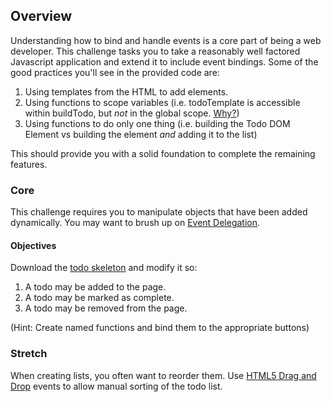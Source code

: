 ## Overview

Understanding how to bind and handle events is a core part of being a web developer. This challenge tasks you to take a reasonably well factored Javascript application and extend it to include event bindings. Some of the good practices you'll see in the provided code are:

1. Using templates from the HTML to add elements.
3. Using functions to scope variables (i.e. todoTemplate is accessible within buildTodo, but *not* in the global scope. [Why?](https://developer.mozilla.org/en-US/docs/Web/JavaScript/Reference/Functions_and_function_scope?redirectlocale=en-US&redirectslug=JavaScript%2FReference%2FFunctions_and_function_scope))
3. Using functions to do only one thing (i.e. building the Todo DOM Element vs
   building the element *and* adding it to the list)

This should provide you with a solid foundation to complete the remaining
features.

### Core
This challenge requires you to manipulate objects that have been added
dynamically. You may want to brush up on [Event
Delegation](http://davidwalsh.name/event-delegate).  

#### Objectives
Download the [todo
skeleton](http://s3.amazonaws.com/dbc_socrates/challenges/js-events.zip) and
modify it so:

1. A todo may be added to the page.
2. A todo may be marked as complete.
3. A todo may be removed from the page.

(Hint: Create named functions and bind them to the appropriate buttons)


### Stretch
When creating lists, you often want to reorder them. Use [HTML5 Drag and
Drop](http://www.html5rocks.com/en/tutorials/dnd/basics/) events to allow manual
sorting of the todo list.
